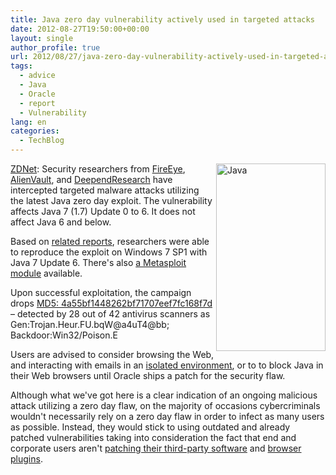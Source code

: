 ```yaml
---
title: Java zero day vulnerability actively used in targeted attacks
date: 2012-08-27T19:50:00+00:00
layout: single
author_profile: true
url: 2012/08/27/java-zero-day-vulnerability-actively-used-in-targeted-attacks/
tags:
  - advice
  - Java
  - Oracle
  - report
  - Vulnerability
lang: en
categories: 
  - TechBlog
---
```

<a href="http://www.zdnet.com/java-zero-day-vulnerability-actively-used-in-targeted-attacks-7000003233/" target="_blank"><img title="Java" border="0" alt="Java" align="right" src="http://lh4.ggpht.com/-Z71qqXKB38g/UDvIjUWvYyI/AAAAAAAAHPQ/S_hkki2ZjnU/Java%25255B9%25255D.jpg?imgmax=800" width="175" height="300" />ZDNet</a>: Security researchers from [FireEye](http://blog.fireeye.com/research/2012/08/zero-day-season-is-not-over-yet.html), [AlienVault](http://labs.alienvault.com/labs/index.php/2012/new-java-0day-exploited-in-the-wild/), and [DeependResearch](http://www.deependresearch.org/2012/08/java-7-0-day-vulnerability-information.html) have intercepted targeted malware attacks utilizing the latest Java zero day exploit. The vulnerability affects Java 7 (1.7) Update 0 to 6. It does not affect Java 6 and below. 

Based on [related reports](https://community.rapid7.com/community/metasploit/blog/2012/08/27/lets-start-the-week-with-a-new-java-0day), researchers were able to reproduce the exploit on Windows 7 SP1 with Java 7 Update 6. There's also [a Metasploit module](https://community.rapid7.com/community/metasploit/blog/2012/08/27/lets-start-the-week-with-a-new-java-0day) available. 

Upon successful exploitation, the campaign drops [MD5: 4a55bf1448262bf71707eef7fc168f7d](https://www.virustotal.com/file/09d10ae0f763e91982e1c276aad0b26a575840ad986b8f53553a4ea0a948200f/analysis/1346055031/) – detected by 28 out of 42 antivirus scanners as Gen:Trojan.Heur.FU.bqW@a4uT4@bb; Backdoor:Win32/Poison.E 

Users are advised to consider browsing the Web, and interacting with emails in an [isolated environment](http://sandboxie.com/), or to to block Java in their Web browsers until Oracle ships a patch for the security flaw. 

Although what we've got here is a clear indication of an ongoing malicious attack utilizing a zero day flaw, on the majority of occasions cybercriminals wouldn't necessarily rely on a zero day flaw in order to infect as many users as possible. Instead, they would stick to using outdated and already patched vulnerabilities taking into consideration the fact that end and corporate users aren't [patching their third-party software](http://secunia.com/products/consumer/psi/) and [browser plugins](http://www.mozilla.org/en-US/plugincheck/).